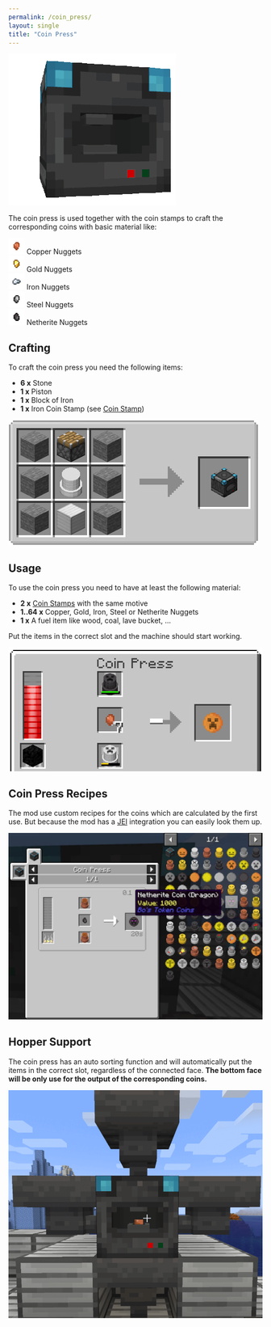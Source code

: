 ```yaml
---
permalink: /coin_press/
layout: single
title: "Coin Press"
---
```


![Coin Press Image](../assets/coin_press.gif)

The coin press is used together with the coin stamps to craft the corresponding coins with basic
material like:

![](../assets/nuggets/copper_nugget.png) Copper Nuggets<br>
![](../assets/nuggets/gold_nugget.png) Gold Nuggets<br>
![](../assets/nuggets/iron_nugget.png) Iron Nuggets<br>
![](../assets/nuggets/steel_nugget.png) Steel Nuggets<br>
![](../assets/nuggets/netherite_nugget.png) Netherite Nuggets<br>

## Crafting

To craft the coin press you need the following items:

- **6 x** Stone
- **1 x** Piston
- **1 x** Block of Iron
- **1 x** Iron Coin Stamp (see [Coin Stamp](../coin_stamps/#Crafting))

![](../assets/coin_press_crafting.png)

## Usage

To use the coin press you need to have at least the following material:

- **2 x** [Coin Stamps](../coin_stamps/) with the same motive
- **1..64 x** Copper, Gold, Iron, Steel or Netherite Nuggets
- **1 x** A fuel item like wood, coal, lave bucket, ...

Put the items in the correct slot and the machine should start working.

![](../assets/coin_press_ui.png)

## Coin Press Recipes

The mod use custom recipes for the coins which are calculated by the first use.
But because the mod has a [JEI](https://www.curseforge.com/minecraft/mc-mods/jei) integration you
can easily look them up.

![](../assets/coin_press_jei.jpg)

## Hopper Support

The coin press has an auto sorting function and will automatically put the items in the correct
slot, regardless of the connected face.
**The bottom face will be only use for the output of the corresponding coins.**

![](../assets/coin_press_hopper.png)
